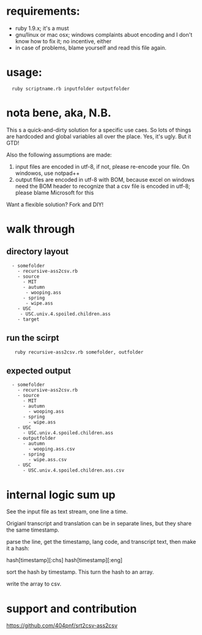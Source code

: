 
# requirements:

+ ruby 1.9.x; it's a must
+ gnu/linux or mac osx; windows complaints abuot encoding and I don't know how to fix it; no incentive, either
+ in case of problems, blame yourself and read this file again. 


# usage: 

      ruby scriptname.rb inputfolder outputfolder

# nota bene, aka, N.B.

This s a quick-and-dirty solution for a specific use caes.  So lots of things are hardcoded and global variables all over the place.  Yes, it's ugly.  But it GTD!

Also the following assumptions are made:

1. input files are encoded in utf-8, if not, please re-encode your file.  On windowos, use notpad++
1. output files are encoded in utf-8 with BOM, because excel on windows need the BOM header to recognize that a csv file is encoded in utf-8; please blame Microsoft for this

Want a flexible solution?  Fork and DIY!


# walk through
## directory layout

      - somefolder
        - recursive-ass2csv.rb
        - source
          - MIT
      	  - autumn
      	   - wooping.ass
      	  - spring
      	   - wipe.ass
      	- USC
      	 - USC.univ.4.spoiled.children.ass
        - target

## run the scirpt

       ruby recursive-ass2csv.rb somefolder, outfolder

## expected output

      - somefolder
        - recursive-ass2csv.rb
        - source
          - MIT
      	  - autumn
      	    - wooping.ass
      	  - spring
      	    - wipe.ass
      	- USC
      	  - USC.univ.4.spoiled.children.ass
        - outputfolder
      	  - autumn
      	    - wooping.ass.csv
      	  - spring
      	    - wipe.ass.csv
      	- USC
      	  - USC.univ.4.spoiled.children.ass.csv
	  
# internal logic sum up

See the input file as text stream, one line a time.

Origianl transcript and translation can be in separate lines, but they share the same timestamp.

parse the line, get the timestamp, lang code, and transcript text, then make it a hash:  

hash[timestamp][:chs]
hash[timestamp][:eng]

sort the hash by timestamp.  This turn the hash to an array.

write the array to csv.

# support and contribution

https://github.com/404pnf/srt2csv-ass2csv
